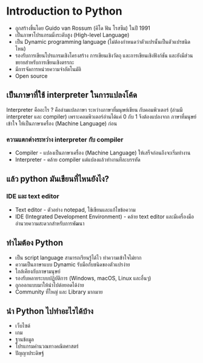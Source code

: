 # Introduction to Python

<ul>
    <li>ถูกสร้างขึ้นโดย Guido van Rossum (คีโด ฟัน โรสซึม) ในปี 1991</li>
    <li>เป็นภาษาโปรแกรมมิ่งระดับสูง (High-level Language)</li>
    <li>เป็น Dynamic programming language (ไม่ต้องกำหนดว่าตัวแปรนั้นเป็นตัวแปรชนิดไหน)</li>
    <li>รองรับการเขียนโปรแกรมเชิงโครงสร้าง การเขียนเชิงวัตถุ และการเขียนเชิงฟังก์ชัน และยังมีส่วนขยายสำหรับการเขียนเชิงตรรกะ</li>
    <li>มีการจัดการหน่วยความจำอัตโนมัติ</li>
    <li>Open source</li>
</ul>

## เป็นภาษาที่ใช้ interpreter ในการแปลงโค้ด

Interpreter คืออะไร ? คือล่ามแปลภาษา ระหว่างภาษาที่มนุษย์เขียน กับคอมพิวเตอร์ (ล่ามมี interpreter และ compiler)
	เพราะคอมพิวเตอร์อ่านได้แค่ 0 กับ 1 จึงต้องแปลงจาก ภาษาที่มนุษย์เข้าใจ ให้เป็นภาษาเครื่อง (Machine Language) ก่อน
### ความแตกต่างระหว่าง interpreter กับ compiler

<ul>
    <li>Compiler - แปลงเป็นภาษาเครื่อง (Machine Language) ให้เสร็จก่อนถึงจะเริ่มทำงาน</li>
    <li>Interpreter - คล้าย compiler แต่แปลงแล้วทำงานทีละบรรทัด</li>
</ul>

## แล้ว python มันเขียนที่ไหนยังไง?
### IDE และ text editor
<ul>
    <li>Text editor - ตัวอย่าง notepad, ใช้เขียนและแก้ไขข้อความ</li>
    <li>IDE (Integrated Development Environment) - คล้าย text editor และมีเครื่องมืออำนวยความสะดวกสำหรับการพัฒนา</li>
</ul>

## ทำไมต้อง Python
<ul>
    <li>เป็น script language สามารถเรียนรู้ได้ไว ทำความเข้าใจไม่ยาก</li>
    <li>ความเป็นภาษาแบบ Dynamic รับมือกับชนิดของตัวแปรง่าย</li>
    <li>ใกล้เคียงกับภาษามนุษย์</li>
    <li>รองรับหลายระบบปฏิบัติการ (Windows, macOS, Linux และอื่นๆ)</li>
    <li>ถูกออกแบบมาให้นำไปต่อยอดได้ง่าย</li>
    <li>Community ที่ใหญ่ และ Library มากมาย</li>
</ul>

## นำ Python ไปทำอะไรได้บ้าง
<ul>
    <li>เว็บไซต์</li>
    <li>เกม</li>
    <li>ฐานข้อมูล</li>
    <li>โปรแกรมคำนวณทางคณิตศาสตร์</li>
    <li>ปัญญาประดิษฐ์</li>
</ul>
